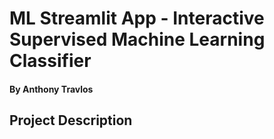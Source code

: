 # ML Streamlit App - Interactive Supervised Machine Learning Classifier

#### By Anthony Travlos

## Project Description 

